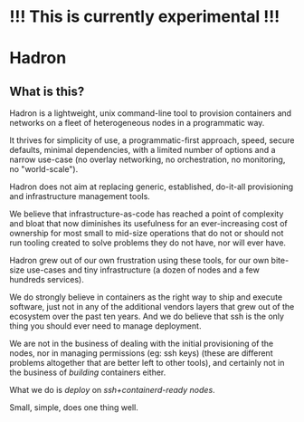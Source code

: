 # !!! This is currently experimental !!!

# Hadron

## What is this?

Hadron is a lightweight, unix command-line tool to provision containers and networks
on a fleet of heterogeneous nodes in a programmatic way.

It thrives for simplicity of use, a programmatic-first approach, speed, secure defaults,
minimal dependencies, with a limited number of options and a narrow use-case
(no overlay networking, no orchestration, no monitoring, no "world-scale").

Hadron does not aim at replacing generic, established, do-it-all provisioning and infrastructure
management tools.

We believe that infrastructure-as-code has reached a point of complexity and bloat
that now diminishes its usefulness for an ever-increasing cost of ownership for most small to
mid-size operations that do not or should not run tooling created to solve problems they
do not have, nor will ever have.

Hadron grew out of our own frustration using these tools, for our own bite-size use-cases and 
tiny infrastructure (a dozen of nodes and a few hundreds services).

We do strongly believe in containers as the right way to ship and execute software, just not in any of the 
additional vendors layers that grew out of the ecosystem over the past ten years.
And we do believe that ssh is the only thing you should ever need to manage deployment.

We are not in the business of dealing with the initial provisioning of the nodes, nor in managing
permissions (eg: ssh keys) (these are different problems altogether that are better left to other tools),
and certainly not in the business of *building* containers either.

What we do is *deploy* on *ssh+containerd-ready nodes*.

Small, simple, does one thing well.

<!--
## TL;DR

```bash
brew install dubo-dubon-duponey/brews/hadron
```

Create a plan:
```bash
hadron::connect user host port
```

## More...

### Requirements

You need software from 2016 (or more recent):

* bash 4.4 (released in 2016)
* openssh client 7.3 (released in 2016)
* jq 1.0 (released in 2015)
* grep (released by your grandma)

Your target nodes should run a container runtime (docker only for now) and an ssh server.

### Installation

Alternatively, git clone the repository, then make build.

### On managed vs. unmanaged containers

If you are going to use Hadron on a target node, it is recommended that you avoid using other tools concurrently,
or mix with manual deployments.

Specifically:
- unmanaged containers or networks using the same name as a desired Hadron object with break Hadron's plans
- containers attached to an existing Hadron network WILL get garbage collected if the network changes or goes away

## WHY? ... and other existential questions

See [FAQ.md]

## Development

Intersted in hacking on this?
See [DEVELOP.md]

## License

MIT

## Community rules

1. Don't be an ass
2. See ^

-->
